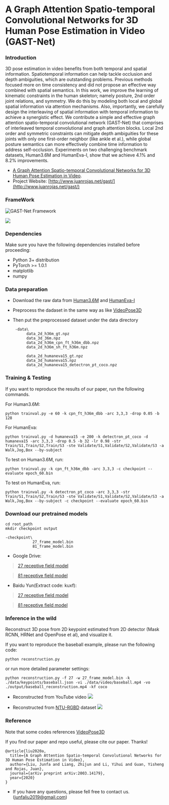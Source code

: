 # A Graph Attention Spatio-temporal Convolutional Networks for 3D Human Pose Estimation in Video (GAST-Net)

### Introduction
3D pose estimation in video benefits from both temporal and spatial information. Spatiotemporal information can help tackle occlusion and depth ambiguities, which are outstanding problems. Previous methods focused more on time consistency and did not propose an effective way combined with spatial semantics. In this work, we improve the learning of kinematic constraints in the human skeleton; namely posture, 2nd order joint relations, and symmetry. We do this by modeling both local and global spatial information via attention mechanisms. Also, importantly, we carefully design the interleaving of spatial information with temporal information to achieve a synergistic effect.
We contribute a simple and effective graph attention spatio-temporal convolutional network (GAST-Net) that comprises of interleaved temporal convolutional and graph attention blocks.
Local 2nd order and symmetric constraints can mitigate depth ambiguities for these joints with only one first-order neighbor (like ankle et al.), while global posture semantics can more effectively combine time information to address self-occlusion. 
Experiments on two challenging benchmark datasets, Human3.6M and HumanEva-I, show that we achieve 4.1\% and 8.2\% improvements.

* [A Graph Attention Spatio-temporal Convolutional Networks for 3D Human Pose Estimation in Video](https://arxiv.org/abs/2003.14179).
* Project Website: [http://www.juanrojas.net/gast/](http://www.juanrojas.net/gast/) 

### FrameWork
<img align=center>![GAST-Net Framework](./image/model.png)

![](./image/WalkApart.gif)

### Dependencies
Make sure you have the following dependencies installed before proceeding:
- Python 3+ distribution
- PyTorch >= 1.0.1
- matplotlib
- numpy

### Data preparation
- Download the raw data from [Human3.6M](http://vision.imar.ro/human3.6m) and [HumanEva-I](http://humaneva.is.tue.mpg.de/)
- Preprocess the dadaset in the same way as like [VideoPose3D](https://github.com/facebookresearch/VideoPose3D/blob/master/DATASETS.md)
- Then put the preprocessed dataset under the data directory

       -data\
            data_2d_h36m_gt.npz
            data_3d_36m.npz
            data_2d_h36m_cpn_ft_h36m_dbb.npz
            data_2d_h36m_sh_ft_h36m.npz
        
            data_2d_humaneva15_gt.npz
            data_3d_humaneva15.npz
            data_2d_humaneva15_detectron_pt_coco.npz

### Training & Testing
If you want to reproduce the results of our paper, run the following commands.

For Human3.6M:
```
python trainval.py -e 60 -k cpn_ft_h36m_dbb -arc 3,3,3 -drop 0.05 -b 128
```

For HumanEva:
```
python trainval.py -d humaneva15 -e 200 -k detectron_pt_coco -d humaneva15 -arc 3,3,3 -drop 0.5 -b 32 -lr 0.98 -str Train/S1,Train/S2,Train/S3 -ste Validate/S1,Validate/S2,Validate/S3 -a Walk,Jog,Box --by-subject
```

To test on Human3.6M, run:
```
python trainval.py -k cpn_ft_h36m_dbb -arc 3,3,3 -c checkpoint --evaluate epoch_60.bin
```

To test on HumanEva, run:
```
python trainval.py -k detectron_pt_coco -arc 3,3,3 -str Train/S1,Train/S2,Train/S3 -ste Validate/S1,Validate/S2,Validate/S3 -a Walk,Jog,Box --by-subject -c checkpoint --evaluate epoch_60.bin
```

### Download our pretrained models
```
cd root_path
mkdir checkpoint output
```
    -checkpoint\
                27_frame_model.bin
                81_frame_model.bin

* Google Drive:
> [27 receptive field model](https://drive.google.com/file/d/1vh29QoxIfNT4Roqw1SuHDxxKex53xlOB/view?usp=sharing)

> [81 receptive field model](https://drive.google.com/file/d/12n-CyDhImxwHmakfA24n5Nz7J6QXj83f/view?usp=sharing)
  
* Baidu Yun(Extract code: kuxf):
> [27 receptive field model](https://pan.baidu.com/s/1tLCCm5l7izffziaNERGp0w)

> [81 receptive field model](https://pan.baidu.com/s/1tLCCm5l7izffziaNERGp0w)

### Inference in the wild
Reconstruct 3D pose from 2D keypoint estimated from 2D detector (Mask RCNN, HRNet and OpenPose et al), and visualize it.

If you want to reproduce the baseball example, please run the following code:
```
python reconstruction.py
```

or run more detailed parameter settings:
```
python reconstruction.py -f 27 -w 27_frame_model.bin -k ./data/keypoints/baseball.json -vi ./data/video/baseball.mp4 -vo ./output/baseball_reconstruction.mp4 -kf coco
```
* Reconstructed from YouTube video
![](./image/Baseball.gif)

* Reconstructed from [NTU-RGBD](http://rose1.ntu.edu.sg/datasets/actionrecognition.asp) dataset 
![](./image/WalkTowards.gif)



### Reference
Note that some codes references [VideoPose3D](https://github.com/facebookresearch/VideoPose3D) 

If you find our paper and repo useful, please cite our paper. Thanks!

```
@article{liu2020a,
  title={A Graph Attention Spatio-temporal Convolutional Networks for 3D Human Pose Estimation in Video},
  author={Liu, Junfa and Liang, Zhijun and Li, Yihui and Guan, Yisheng and Rojas, Juan},
  journal={arXiv preprint arXiv:2003.14179},
  year={2020}
}
```

* If you have any questions, please fell free to contact us. (junfaliu2019@gmail.com)